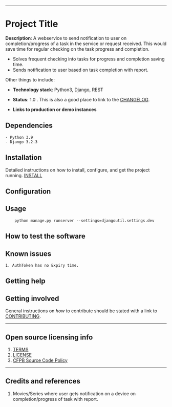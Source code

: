 [comment]: <> (#### CFPB Open Source Project Template Instructions)

[comment]: <> (1. Create a new project.)

[comment]: <> (2. [Copy these files into the new project]&#40;#installation&#41;)

[comment]: <> (3. Update the README, replacing the contents below as prescribed.)

[comment]: <> (4. Add any libraries, assets, or hard dependencies whose source code will be included)

[comment]: <> (   in the project's repository to the _Exceptions_ section in the [TERMS]&#40;TERMS.md&#41;.)

[comment]: <> (  - If no exceptions are needed, remove that section from TERMS.)

[comment]: <> (5. If working with an existing code base, answer the questions on the [open source checklist]&#40;opensource-checklist.md&#41;)

[comment]: <> (6. Delete these instructions and everything up to the _Project Title_ from the README.)

[comment]: <> (7. Write some great software and tell people about it.)

[comment]: <> (> Keep the README fresh! It's the first thing people see and will make the initial impression.)

[comment]: <> (## Installation)

[comment]: <> (To install all of the template files, run the following script from the root of your project's directory:)

[comment]: <> (```)

[comment]: <> (bash -c "$&#40;curl -s https://raw.githubusercontent.com/CFPB/development/master/open-source-template.sh&#41;")

[comment]: <> (```)

----

# Project Title

**Description**:  A webservice to send notification to user on completion/progress of a task
in the service or request received. This would save time for regular checking on the task progress and completion.
   - Solves frequent checking into tasks for progress and completion saving time.
   - Sends notification to user based on task completion with report. 


Other things to include:

  - **Technology stack**: Python3, Django, REST
  - **Status**:  1.0 . This is also a good place to link to the [CHANGELOG](CHANGELOG.md).

  - **Links to production or demo instances**

[comment]: <> (  - Describe what sets this apart from related-projects. Linking to another doc or page is OK if this can't be expressed in a sentence or two.)


[comment]: <> (**Screenshot**: If the software has visual components, place a screenshot after the description; e.g.,)

[comment]: <> (![]&#40;https://raw.githubusercontent.com/cfpb/open-source-project-template/master/screenshot.png&#41;)


## Dependencies

    - Python 3.9
    - Django 3.2.3


## Installation

Detailed instructions on how to install, configure, and get the project running. [INSTALL](INSTALL.md)


## Configuration

[comment]: <> (If the software is configurable, describe it in detail, either here or in other documentation to which you link.)

## Usage

```
    python manage.py runserver --settings=djangoutil.settings.dev
```

## How to test the software

[comment]: <> (If the software includes automated tests, detail how to run those tests.)

## Known issues

    1. AuthToken has no Expiry time.

## Getting help

[comment]: <> (Instruct users how to get help with this software; this might include links to an issue tracker, wiki, mailing list, etc.)

[comment]: <> (**Example**)

[comment]: <> (If you have questions, concerns, bug reports, etc, please file an issue in this repository's Issue Tracker.)

## Getting involved

[comment]: <> (This section should detail why people should get involved and describe key areas you are)

[comment]: <> (currently focusing on; e.g., trying to get feedback on features, fixing certain bugs, building)

[comment]: <> (important pieces, etc.)

General instructions on _how_ to contribute should be stated with a link to [CONTRIBUTING](CONTRIBUTING.md).


----

## Open source licensing info
1. [TERMS](TERMS.md)
2. [LICENSE](LICENSE)
3. [CFPB Source Code Policy](https://github.com/cfpb/source-code-policy/)


----

## Credits and references

1. Movies/Series where user gets notification on a device on completion/progress of task with report.

[comment]: <> (2. Related projects)

[comment]: <> (3. Books, papers, talks, or other sources that have meaningful impact or influence on this project)
